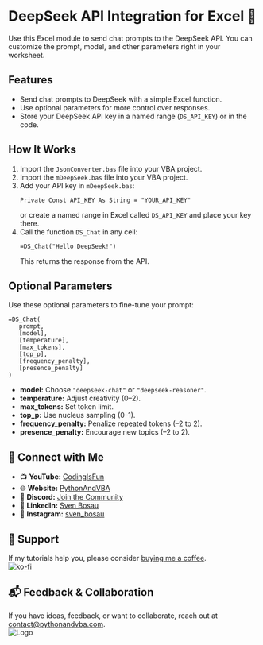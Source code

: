# DeepSeek API Integration for Excel 🐋

Use this Excel module to send chat prompts to the DeepSeek API. You can customize the prompt, model, and other parameters right in your worksheet.

## Features
- Send chat prompts to DeepSeek with a simple Excel function.
- Use optional parameters for more control over responses.
- Store your DeepSeek API key in a named range (`DS_API_KEY`) or in the code.

## How It Works
1. Import the `JsonConverter.bas` file into your VBA project.  
2. Import the `mDeepSeek.bas` file into your VBA project.  
3. Add your API key in `mDeepSeek.bas`:
   ```vba
   Private Const API_KEY As String = "YOUR_API_KEY"
   ```
   or create a named range in Excel called `DS_API_KEY` and place your key there.
4. Call the function `DS_Chat` in any cell:
   ```excel
   =DS_Chat("Hello DeepSeek!")
   ```
   This returns the response from the API.

## Optional Parameters
Use these optional parameters to fine-tune your prompt:
```excel
=DS_Chat(
   prompt, 
   [model], 
   [temperature], 
   [max_tokens], 
   [top_p], 
   [frequency_penalty], 
   [presence_penalty]
)
```
- **model:** Choose `"deepseek-chat"` or `"deepseek-reasoner"`.
- **temperature:** Adjust creativity (0–2).
- **max_tokens:** Set token limit.
- **top_p:** Use nucleus sampling (0–1).
- **frequency_penalty:** Penalize repeated tokens (–2 to 2).
- **presence_penalty:** Encourage new topics (–2 to 2).

## 🤝 Connect with Me
- 📺 **YouTube:** [CodingIsFun](https://youtube.com/c/CodingIsFun)
- 🌐 **Website:** [PythonAndVBA](https://pythonandvba.com)
- 💬 **Discord:** [Join the Community](https://pythonandvba.com/discord)
- 💼 **LinkedIn:** [Sven Bosau](https://www.linkedin.com/in/sven-bosau/)
- 📸 **Instagram:** [sven_bosau](https://www.instagram.com/sven_bosau/)

## 💖 Support
If my tutorials help you, please consider [buying me a coffee](https://pythonandvba.com/coffee-donation).  
[![ko-fi](https://ko-fi.com/img/githubbutton_sm.svg)](https://pythonandvba.com/coffee-donation)

## 📬 Feedback & Collaboration
If you have ideas, feedback, or want to collaborate, reach out at contact@pythonandvba.com.  
![Logo](https://www.pythonandvba.com/banner-img)
